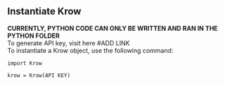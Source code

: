 ## Instantiate Krow
**CURRENTLY, PYTHON CODE CAN ONLY BE WRITTEN AND RAN IN THE PYTHON FOLDER**<br />
To generate API key, visit here #ADD LINK<br />
To instantiate a Krow object, use the following command:<br />
~~~~
import Krow

krow = Krow(API KEY)
~~~~
